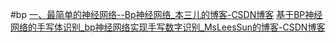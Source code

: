 #bp
[一、最简单的神经网络--Bp神经网络_本三儿的博客-CSDN博客](https://blog.csdn.net/weixin_40432828/article/details/82192709)
[基于BP神经网络的手写体识别_bp神经网络实现手写数字识别_MsLeesSun的博客-CSDN博客](https://blog.csdn.net/Haa__/article/details/106902589)
